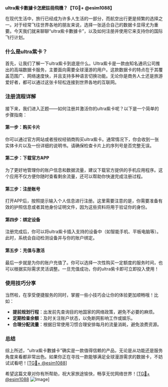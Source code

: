 **ultra紫卡數據卡怎麽註冊飛機？【TG💪+ @esim1088】**

在现代生活中，旅行已经成为许多人生活的一部分，而航空出行更是频繁的选择之一。对于经常飞往世界各地的朋友来说，选择一张适合自己的数据卡显得尤为重要。今天我们就来聊聊“ultra紫卡數據卡”，以及如何注册并使用它来支持你的国际飞行计划。

### 什么是ultra紫卡？

首先，让我们了解一下ultra紫卡到底是什么。Ultra紫卡是一款由知名通讯公司推出的高端数据卡服务，主要面向需要全球漫游的用户。这款数据卡的特点在于其覆盖范围广、网络速度快，并且支持多种语言切换功能。无论你是商务人士还是旅游爱好者，都可以通过这张卡轻松连接到世界各地的互联网。

### 注册流程详解

接下来，我们进入正题——如何注册并激活你的ultra紫卡呢？以下是一个简单的步骤指南：

#### 第一步：购买卡片
你可以通过官方网站或者授权经销商购买ultra紫卡。通常情况下，你会收到一张实体卡片以及一份详细的说明书。请确保检查卡片上的序列号是否完整无误。

#### 第二步：下载官方APP
为了更好地管理你的账户信息和数据流量，建议下载官方提供的手机应用程序。这个应用不仅方便你随时查看剩余流量，还可以帮助你快速完成注册过程。

#### 第三步：注册账号
打开APP后，按照提示输入个人信息进行注册。这里需要注意的是，你需要准备有效的护照信息或者其他身份证明文件，因为这些资料将用于验证你的身份。

#### 第四步：绑定设备
注册完成后，你可以将ultra紫卡插入支持的设备中（如智能手机、平板电脑等）。此时，系统会自动检测设备并与你的账户绑定。

#### 第五步：充值与激活
最后一步就是为你的账户充值了。你可以选择一次性购买一定额度的服务时间，也可以根据实际需求灵活调整。一旦充值成功，你的ultra紫卡即可立即投入使用！

### 使用技巧分享

当然啦，在享受便捷服务的同时，掌握一些小技巧会让你的体验更加顺畅哦！比如：

- **提前规划行程**：出发前先查询目的地国家的网络政策，避免不必要的麻烦。
- **定期检查余额**：及时关注账户状态，以免断网影响工作或娱乐。
- **合理分配流量**：根据日常使用习惯合理安排每月的流量消耗，避免浪费资源。

### 总结

综上所述，“ultra紫卡數據卡”确实是一款值得信赖的产品，无论是从功能还是服务角度来看都非常出色。如果你正在寻找一款能够满足全球漫游需求的数据卡，不妨试试看吧！[[TG💪+ @esim1088](https://t.me/s/esim1088)]

希望这篇文章对你有所帮助，祝大家旅途愉快，畅享无忧网络世界！[[TG💪+ @esim1088](https://t.me/s/esim1088) ![Image](https://i.postimg.cc/4NQfJmqS/Snipaste-2025-05-13-00-14-12.png)]